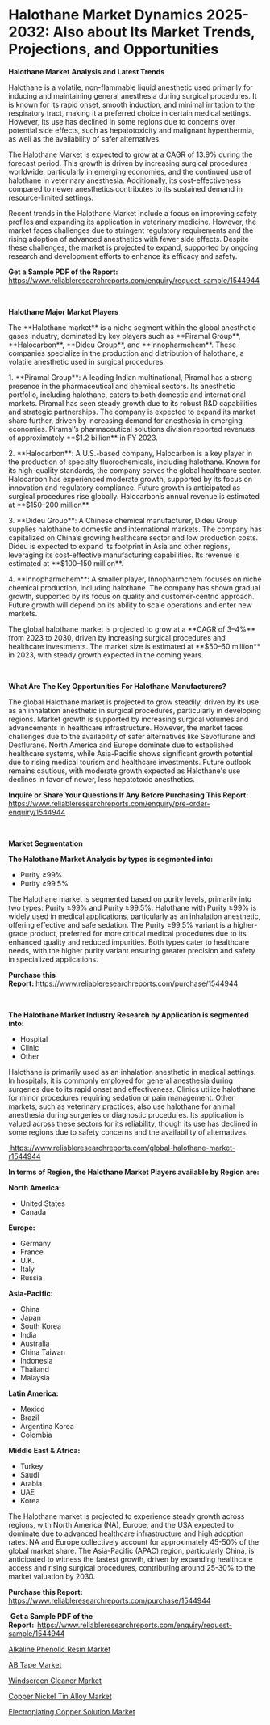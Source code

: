 <p><h1>Halothane Market Dynamics 2025-2032: Also about Its Market Trends, Projections, and Opportunities</h1></p><p><strong>Halothane Market Analysis and Latest Trends</strong></p>
<p><p>Halothane is a volatile, non-flammable liquid anesthetic used primarily for inducing and maintaining general anesthesia during surgical procedures. It is known for its rapid onset, smooth induction, and minimal irritation to the respiratory tract, making it a preferred choice in certain medical settings. However, its use has declined in some regions due to concerns over potential side effects, such as hepatotoxicity and malignant hyperthermia, as well as the availability of safer alternatives.</p><p>The Halothane Market is expected to grow at a CAGR of 13.9% during the forecast period. This growth is driven by increasing surgical procedures worldwide, particularly in emerging economies, and the continued use of halothane in veterinary anesthesia. Additionally, its cost-effectiveness compared to newer anesthetics contributes to its sustained demand in resource-limited settings.</p><p>Recent trends in the Halothane Market include a focus on improving safety profiles and expanding its application in veterinary medicine. However, the market faces challenges due to stringent regulatory requirements and the rising adoption of advanced anesthetics with fewer side effects. Despite these challenges, the market is projected to expand, supported by ongoing research and development efforts to enhance its efficacy and safety.</p></p>
<p><strong>Get a Sample PDF of the Report:&nbsp;</strong> <a href="https://www.reliableresearchreports.com/enquiry/request-sample/1544944?utm_campaign=41&utm_medium=2&utm_source=Github&utm_content=ia&utm_term=26012025&utm_id=halothane">https://www.reliableresearchreports.com/enquiry/request-sample/1544944</a></p>
<p>&nbsp;</p>
<p><strong>Halothane Major Market Players</strong></p>
<p><p>The **Halothane market** is a niche segment within the global anesthetic gases industry, dominated by key players such as **Piramal Group**, **Halocarbon**, **Dideu Group**, and **Innopharmchem**. These companies specialize in the production and distribution of halothane, a volatile anesthetic used in surgical procedures.</p><p>1. **Piramal Group**: A leading Indian multinational, Piramal has a strong presence in the pharmaceutical and chemical sectors. Its anesthetic portfolio, including halothane, caters to both domestic and international markets. Piramal has seen steady growth due to its robust R&D capabilities and strategic partnerships. The company is expected to expand its market share further, driven by increasing demand for anesthesia in emerging economies. Piramal’s pharmaceutical solutions division reported revenues of approximately **$1.2 billion** in FY 2023.</p><p>2. **Halocarbon**: A U.S.-based company, Halocarbon is a key player in the production of specialty fluorochemicals, including halothane. Known for its high-quality standards, the company serves the global healthcare sector. Halocarbon has experienced moderate growth, supported by its focus on innovation and regulatory compliance. Future growth is anticipated as surgical procedures rise globally. Halocarbon’s annual revenue is estimated at **$150–200 million**.</p><p>3. **Dideu Group**: A Chinese chemical manufacturer, Dideu Group supplies halothane to domestic and international markets. The company has capitalized on China’s growing healthcare sector and low production costs. Dideu is expected to expand its footprint in Asia and other regions, leveraging its cost-effective manufacturing capabilities. Its revenue is estimated at **$100–150 million**.</p><p>4. **Innopharmchem**: A smaller player, Innopharmchem focuses on niche chemical production, including halothane. The company has shown gradual growth, supported by its focus on quality and customer-centric approach. Future growth will depend on its ability to scale operations and enter new markets.</p><p>The global halothane market is projected to grow at a **CAGR of 3–4%** from 2023 to 2030, driven by increasing surgical procedures and healthcare investments. The market size is estimated at **$50–60 million** in 2023, with steady growth expected in the coming years.</p></p>
<p>&nbsp;</p>
<p><strong>What Are The Key Opportunities For Halothane Manufacturers?</strong></p>
<p><p>The global Halothane market is projected to grow steadily, driven by its use as an inhalation anesthetic in surgical procedures, particularly in developing regions. Market growth is supported by increasing surgical volumes and advancements in healthcare infrastructure. However, the market faces challenges due to the availability of safer alternatives like Sevoflurane and Desflurane. North America and Europe dominate due to established healthcare systems, while Asia-Pacific shows significant growth potential due to rising medical tourism and healthcare investments. Future outlook remains cautious, with moderate growth expected as Halothane's use declines in favor of newer, less hepatotoxic anesthetics.</p></p>
<p><strong>Inquire or Share Your Questions If Any Before Purchasing This Report:</strong> <a href="https://www.reliableresearchreports.com/enquiry/pre-order-enquiry/1544944?utm_campaign=41&utm_medium=2&utm_source=Github&utm_content=ia&utm_term=26012025&utm_id=halothane">https://www.reliableresearchreports.com/enquiry/pre-order-enquiry/1544944</a></p>
<p>&nbsp;</p>
<p><strong>Market Segmentation</strong></p>
<p><strong>The Halothane Market Analysis by types is segmented into:</strong></p>
<p><ul><li>Purity ≥99%</li><li>Purity ≥99.5%</li></ul></p>
<p><p>The Halothane market is segmented based on purity levels, primarily into two types: Purity ≥99% and Purity ≥99.5%. Halothane with Purity ≥99% is widely used in medical applications, particularly as an inhalation anesthetic, offering effective and safe sedation. The Purity ≥99.5% variant is a higher-grade product, preferred for more critical medical procedures due to its enhanced quality and reduced impurities. Both types cater to healthcare needs, with the higher purity variant ensuring greater precision and safety in specialized applications.</p></p>
<p><strong>Purchase this Report:&nbsp;</strong><a href="https://www.reliableresearchreports.com/purchase/1544944?utm_campaign=41&utm_medium=2&utm_source=Github&utm_content=ia&utm_term=26012025&utm_id=halothane">https://www.reliableresearchreports.com/purchase/1544944</a></p>
<p>&nbsp;</p>
<p><strong>The Halothane Market Industry Research by Application is segmented into:</strong></p>
<p><ul><li>Hospital</li><li>Clinic</li><li>Other</li></ul></p>
<p><p>Halothane is primarily used as an inhalation anesthetic in medical settings. In hospitals, it is commonly employed for general anesthesia during surgeries due to its rapid onset and effectiveness. Clinics utilize halothane for minor procedures requiring sedation or pain management. Other markets, such as veterinary practices, also use halothane for animal anesthesia during surgeries or diagnostic procedures. Its application is valued across these sectors for its reliability, though its use has declined in some regions due to safety concerns and the availability of alternatives.</p></p>
<p><a href="https://www.reliableresearchreports.com/global-halothane-market-r1544944?utm_campaign=41&utm_medium=2&utm_source=Github&utm_content=ia&utm_term=26012025&utm_id=halothane">&nbsp;https://www.reliableresearchreports.com/global-halothane-market-r1544944</a></p>
<p><strong>In terms of Region, the Halothane Market Players available by Region are:</strong></p>
<p>
    <p> <strong> North America: </strong>
        <ul>
            <li>United States</li>
            <li>Canada</li>
        </ul>
        </p> 
    <p> <strong> Europe: </strong>
        <ul>
            <li>Germany</li>
            <li>France</li>
            <li>U.K.</li>
            <li>Italy</li>
            <li>Russia</li>
        </ul>
        </p> 
    <p> <strong> Asia-Pacific: </strong>
        <ul>
            <li>China</li>
            <li>Japan</li>
            <li>South Korea</li>
            <li>India</li>
            <li>Australia</li>
            <li>China Taiwan</li>
            <li>Indonesia</li>
            <li>Thailand</li>
            <li>Malaysia</li>
        </ul>
        </p> 
    <p> <strong> Latin America: </strong>
        <ul>
            <li>Mexico</li>
            <li>Brazil</li>
            <li>Argentina Korea</li>
            <li>Colombia</li>
        </ul>
        </p> 
    <p> <strong> Middle East & Africa: </strong>
        <ul>
            <li>Turkey</li>
            <li>Saudi</li>
            <li>Arabia</li>
            <li>UAE</li>
            <li>Korea</li>
        </ul>
    </p>
    </p>
<p><p>The Halothane market is projected to experience steady growth across regions, with North America (NA), Europe, and the USA expected to dominate due to advanced healthcare infrastructure and high adoption rates. NA and Europe collectively account for approximately 45-50% of the global market share. The Asia-Pacific (APAC) region, particularly China, is anticipated to witness the fastest growth, driven by expanding healthcare access and rising surgical procedures, contributing around 25-30% to the market valuation by 2030.</p></p>
<p><strong>Purchase this Report: </strong><a href="https://www.reliableresearchreports.com/purchase/1544944?utm_campaign=41&utm_medium=2&utm_source=Github&utm_content=ia&utm_term=26012025&utm_id=halothane">https://www.reliableresearchreports.com/purchase/1544944</a></p>
<p>&nbsp;<strong>Get a Sample PDF of the Report:&nbsp;&nbsp;</strong><a href="https://www.reliableresearchreports.com/enquiry/request-sample/1544944?utm_campaign=41&utm_medium=2&utm_source=Github&utm_content=ia&utm_term=26012025&utm_id=halothane">https://www.reliableresearchreports.com/enquiry/request-sample/1544944</a></p>
<p><strong></strong></p>
<p><p><a href="https://github.com/philaphindo/Market-Research-Report-List-1/blob/main/alkaline-phenolic-resin-market.md?utm_campaign=41&utm_medium=2&utm_source=Github&utm_content=ia&utm_term=26012025&utm_id=halothane">Alkaline Phenolic Resin Market</a></p><p><a href="https://github.com/vjorelaclliv/Market-Research-Report-List-1/blob/main/ab-tape-market.md?utm_campaign=41&utm_medium=2&utm_source=Github&utm_content=ia&utm_term=26012025&utm_id=halothane">AB Tape Market</a></p><p><a href="https://github.com/djembashote/Market-Research-Report-List-1/blob/main/windscreen-cleaner-market.md?utm_campaign=41&utm_medium=2&utm_source=Github&utm_content=ia&utm_term=26012025&utm_id=halothane">Windscreen Cleaner Market</a></p><p><a href="https://github.com/aiexisaliwan/Market-Research-Report-List-1/blob/main/copper-nickel-tin-alloy-market.md?utm_campaign=41&utm_medium=2&utm_source=Github&utm_content=ia&utm_term=26012025&utm_id=halothane">Copper Nickel Tin Alloy Market</a></p><p><a href="https://github.com/techerghalim/Market-Research-Report-List-1/blob/main/electroplating-copper-solution-market.md?utm_campaign=41&utm_medium=2&utm_source=Github&utm_content=ia&utm_term=26012025&utm_id=halothane">Electroplating Copper Solution Market</a></p></p>